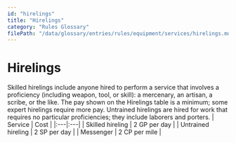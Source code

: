 ```yaml
---
id: "hirelings"
title: "Hirelings"
category: "Rules Glossary"
filePath: "/data/glossary/entries/rules/equipment/services/hirelings.md"
---
```

# Hirelings
Skilled hirelings include anyone hired to perform a service that involves a proficiency (including weapon, tool, or skill): a mercenary, an artisan, a scribe, or the like. The pay shown on the Hirelings table is a minimum; some expert hirelings require more pay. Untrained hirelings are hired for work that requires no particular proficiencies; they include laborers and porters.
| Service | Cost |
|:---|:---|
| Skilled hireling | 2 GP per day |
| Untrained hireling | 2 SP per day |
| Messenger | 2 CP per mile |
